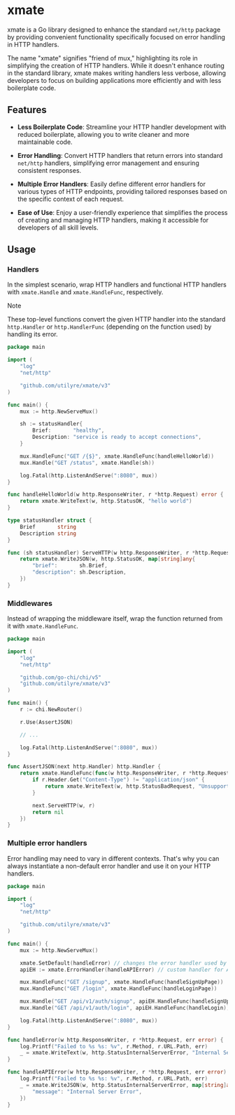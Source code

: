 # xmate

xmate is a Go library designed to enhance the standard `net/http` package by 
providing convenient functionality specifically focused on error handling in 
HTTP handlers.

The name "xmate" signifies "friend of mux," highlighting its role in 
simplifying the creation of HTTP handlers. While it doesn't enhance routing in 
the standard library, xmate makes writing handlers less verbose, allowing 
developers to focus on building applications more efficiently and with less 
boilerplate code.

## Features

- **Less Boilerplate Code**: Streamline your HTTP handler development with
	reduced boilerplate, allowing you to write cleaner and more maintainable code.

- **Error Handling**: Convert HTTP handlers that return errors into standard
	`net/http` handlers, simplifying error management and ensuring consistent
	responses.

- **Multiple Error Handlers**: Easily define different error handlers for
	various types of HTTP endpoints, providing tailored responses based on the
	specific context of each request.

- **Ease of Use**: Enjoy a user-friendly experience that simplifies the process
	of creating and managing HTTP handlers, making it accessible for developers
	of all skill levels.

## Usage

### Handlers

In the simplest scenario, wrap HTTP handlers and functional HTTP handlers with
`xmate.Handle` and `xmate.HandleFunc`, respectively.

> [!NOTE]
> These top-level functions convert the given HTTP handler into the standard
> `http.Handler` or `http.HandlerFunc` (depending on the function used) by
> handling its error.

```go
package main

import (
	"log"
	"net/http"

	"github.com/utilyre/xmate/v3"
)

func main() {
	mux := http.NewServeMux()

	sh := statusHandler{
		Brief:       "healthy",
		Description: "service is ready to accept connections",
	}

	mux.HandleFunc("GET /{$}", xmate.HandleFunc(handleHelloWorld))
	mux.Handle("GET /status", xmate.Handle(sh))

	log.Fatal(http.ListenAndServe(":8080", mux))
}

func handleHelloWorld(w http.ResponseWriter, r *http.Request) error {
	return xmate.WriteText(w, http.StatusOK, "hello world")
}

type statusHandler struct {
	Brief       string
	Description string
}

func (sh statusHandler) ServeHTTP(w http.ResponseWriter, r *http.Request) error {
	return xmate.WriteJSON(w, http.StatusOK, map[string]any{
		"brief":       sh.Brief,
		"description": sh.Description,
	})
}
```

### Middlewares

Instead of wrapping the middleware itself, wrap the function returned from it
with `xmate.HandleFunc`.

```go
package main

import (
	"log"
	"net/http"

	"github.com/go-chi/chi/v5"
	"github.com/utilyre/xmate/v3"
)

func main() {
	r := chi.NewRouter()

	r.Use(AssertJSON)

	// ...

	log.Fatal(http.ListenAndServe(":8080", mux))
}

func AssertJSON(next http.Handler) http.Handler {
	return xmate.HandleFunc(func(w http.ResponseWriter, r *http.Request) error {
		if r.Header.Get("Content-Type") != "application/json" {
			return xmate.WriteText(w, http.StatusBadRequest, "Unsupported content type")
		}

		next.ServeHTTP(w, r)
		return nil
	})
}
```

### Multiple error handlers

Error handling may need to vary in different contexts. That's why you can
always instantiate a non-default error handler and use it on your HTTP handlers.

```go
package main

import (
	"log"
	"net/http"

	"github.com/utilyre/xmate/v3"
)

func main() {
	mux := http.NewServeMux()

	xmate.SetDefault(handleError) // changes the error handler used by top-level functions
	apiEH := xmate.ErrorHandler(handleAPIError) // custom handler for API routes

	mux.HandleFunc("GET /signup", xmate.HandleFunc(handleSignUpPage))
	mux.HandleFunc("GET /login", xmate.HandleFunc(handleLoginPage))

	mux.Handle("GET /api/v1/auth/signup", apiEH.HandleFunc(handleSignUp))
	mux.Handle("GET /api/v1/auth/login", apiEH.HandleFunc(handleLogin))

	log.Fatal(http.ListenAndServe(":8080", mux))
}

func handleError(w http.ResponseWriter, r *http.Request, err error) {
	log.Printf("Failed to %s %s: %v", r.Method, r.URL.Path, err)
	_ = xmate.WriteText(w, http.StatusInternalServerError, "Internal Server Error")
}

func handleAPIError(w http.ResponseWriter, r *http.Request, err error) {
	log.Printf("Failed to %s %s: %v", r.Method, r.URL.Path, err)
	_ = xmate.WriteJSON(w, http.StatusInternalServerError, map[string]any{
		"message": "Internal Server Error",
	})
}
```
